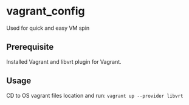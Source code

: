# vagrant_config
Used for quick and easy VM spin

## Prerequisite
Installed Vagrant and libvrt plugin for Vagrant.

## Usage
CD to OS vagrant files location and run:
``` vagrant up --provider libvrt ``` 
